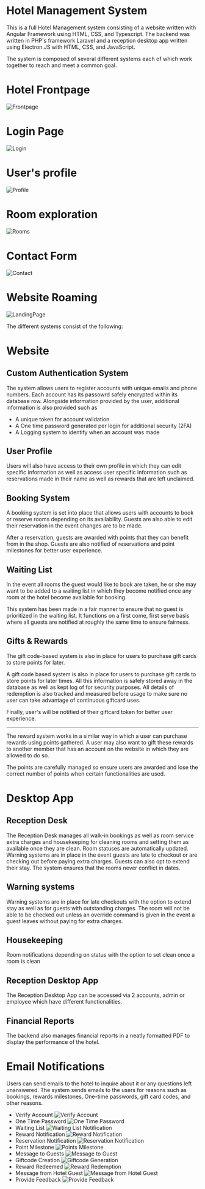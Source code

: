 # Hotel Management System
This is a full Hotel Management system consisting of a website written with Angular Framework using HTML, CSS, and Typescript. The backend was written in PHP's framework Laravel and a reception desktop app written using Electron.JS with HTML, CSS, and JavaScript.

The system is composed of several different systems each of which work together to reach and meet a common goal.

# Hotel Frontpage
![Frontpage](https://cdn.discordapp.com/attachments/1102221189973278842/1102264185628405790/image.png)

# Login Page
![Login](https://cdn.discordapp.com/attachments/1102221189973278842/1102265694629933188/image.png)

# User's profile
![Profile](https://media.discordapp.net/attachments/1102221189973278842/1102268778353528852/image.png?width=1440&height=696)

# Room exploration
![Rooms](https://media.discordapp.net/attachments/1102221189973278842/1102250436234322000/image.png?width=1440&height=567)

# Contact Form
![Contact](https://cdn.discordapp.com/attachments/1102221189973278842/1102250753013329930/image.png)

# Website Roaming
![LandingPage](https://cdn.discordapp.com/attachments/1102221189973278842/1102266128488743024/lv_0_20230430190234.gif)


The different systems consist of the following:

# Website

## Custom Authentication System
The system allows users to register accounts with unique emails and phone numbers. Each account has its passowrd safely encrypted within its database row. Alongside information provided by the user, additional information is also provided such as 
- A unique token for account validation
- A One time password generated per login for additional security (2FA)
- A Logging system to identify when an account was made

## User Profile
Users will also have access to their own profile in which they can edit specific information as well as access user specific information such as reservations made in their name as well as rewards that are left unclaimed.

## Booking System
A booking system is set into place that allows users with accounts to book or reserve rooms depending on its availability. Guests are also able to edit their reservation in the event changes are to be made.

After a reservation, guests are awarded with points that they can benefit from in the shop. Guests are also notified of reservations and point milestones for better user experience.

## Waiting List
In the event all rooms the guest would like to book are taken, he or she may want to be added to a waiting list in which they become notified once any room at the hotel become available for booking. 

This system has been made in a fair manner to ensure that no guest is prioritized in the waiting list. It functions on a first come, first serve basis where all guests are notified at roughly the same time to ensure fairness.

## Gifts & Rewards
The gift code-based system is also in place for users to purchase gift cards to store points for later.

A gift code based system is also in place for users to purchase gift cards to store points for later times. All this information is safely stored away in the database as well as kept log of for security purposes. All details of redemption is also tracked and measured before usage to make sure no user can take advantage of continuous giftcard uses. 

Finally, user's will be notified of their giftcard token for better user experience.

---
The reward system works in a similar way in which a user can purchase rewards using points gathered. A user may also want to gift these rewards to another member that has an account on the website in which they are allowed to do so. 

The points are carefully managed so ensure users are awarded and lose the correct number of points when certain functionalities are used.

# Desktop App

## Reception Desk
The Reception Desk manages all walk-in bookings as well as room service extra charges and housekeeping for cleaning rooms and setting them as available once they are clean. Room statuses are automatically updated. Warning systems are in place in the event guests are late to checkout or are checking out before paying extra charges. Guests can also opt to extend their stay. The system ensures that the rooms never conflict in dates.

## Warning systems
Warning systems are in place for late checkouts with the option to extend stay as well as for guests with outstanding charges. The room will not be able to be checked out unless an override command is given in the event a guest leaves without paying for extra charges.

## Housekeeping
Room notifications depending on status with the option to set clean once a room is clean

## Reception Desktop App
The Reception Desktop App can be accessed via 2 accounts, admin or employee which have different functionalities.

## Financial Reports
The backend also manages financial reports in a neatly formatted PDF to display the performance of the hotel.

# Email Notifications
Users can send emails to the hotel to inquire about it or any questions left unanswered. The system sends emails to the users for reasons such as bookings, rewards milestones, One-time passwords, gift card codes, and other reasons.

- Verify Account
  ![Verify Account](https://media.discordapp.net/attachments/1102221189973278842/1102256169944358993/image.png?width=632&height=701)
- One Time Password
  ![One Time Password](https://media.discordapp.net/attachments/1102221189973278842/1102259093730754663/image.png?width=522&height=701)
- Waiting List
  ![Waiting List Notification](https://media.discordapp.net/attachments/1102221189973278842/1102256469346361424/image.png?width=533&height=701)
- Reward Notification
  ![Reward Notification](https://media.discordapp.net/attachments/1102221189973278842/1102256669007806554/image.png?width=561&height=701)
- Reservation Notification
  ![Reservation Notification](https://media.discordapp.net/attachments/1102221189973278842/1102257059942109274/image.png?width=561&height=701)
- Point Milestone
  ![Points Milestone](https://media.discordapp.net/attachments/1102221189973278842/1102257515506442330/image.png?width=582&height=701)
- Message to Guests
  ![Message to Guest](https://media.discordapp.net/attachments/1102221189973278842/1102257731630534718/image.png?width=606&height=701)
- Giftcode Creation
  ![Giftcode Generation](https://media.discordapp.net/attachments/1102221189973278842/1102258082085609542/image.png?width=583&height=701)
- Reward Redeemed
  ![Reward Redemption](https://media.discordapp.net/attachments/1102221189973278842/1102258256765796402/image.png?width=647&height=701)
- Message from Hotel Guest
  ![Message from Hotel Guest](https://media.discordapp.net/attachments/1102221189973278842/1102258430909108224/image.png?width=618&height=701)
- Provide Feedback
  ![Provide Feedback](https://media.discordapp.net/attachments/1102221189973278842/1102258546269237329/image.png?width=545&height=701)
